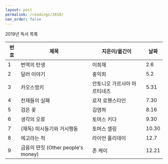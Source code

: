 ```yaml
---
layout: post
permalink: /readings/2019/
nav_order: false
---
```


2019년 독서 목록

번호 | 제목 | 지은이/옮긴이 | 날짜
-----|------|---------------|------
1 | 번역의 탄생 | 이희재 | 2.6
2 | 달러 이야기 | 홍익희 | 5.2
3 | 카오스멍키 | 안토니오 가르시아 마르티네즈 | 5.31
4 | 천재들의 실패 | 로저 로웬스타인 | 7.30
5 | 검은 꽃 | 김영하 | 8.16
6 | 생각의 오류 | 토머스 키다 | 9.30
7 | (재독) 미시동기와 거시행동 | 토머스 셀링 | 10.30
8 | 에고라는 적 | 라이언 홀리데이 | 12.7
9 | 금융의 딴짓 (Other people's money) | 존 케이 | 12.21
